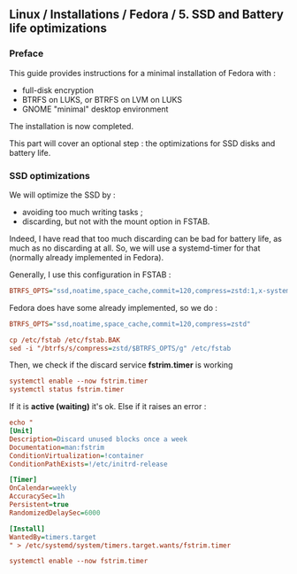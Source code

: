 ## Linux / Installations / Fedora / 5. SSD and Battery life optimizations

### Preface

This guide provides instructions for a minimal installation of Fedora with :
- full-disk encryption
- BTRFS on LUKS, or BTRFS on LVM on LUKS
- GNOME "minimal" desktop environment

The installation is now completed.

This part will cover an optional step : the optimizations for SSD disks and battery life.

### SSD optimizations

We will optimize the SSD by :
- avoiding too much writing tasks ;
- discarding, but not with the mount option in FSTAB.

Indeed, I have read that too much discarding can be bad for battery life, as much as no discarding at all.
So, we will use a systemd-timer for that (normally already implemented in Fedora).

Generally, I use this configuration in FSTAB :
```ini
BTRFS_OPTS="ssd,noatime,space_cache,commit=120,compress=zstd:1,x-systemd.device-timeout=0"
```
Fedora does have some already implemented, so we do :

```ini
BTRFS_OPTS="ssd,noatime,space_cache,commit=120,compress=zstd"

cp /etc/fstab /etc/fstab.BAK
sed -i "/btrfs/s/compress=zstd/$BTRFS_OPTS/g" /etc/fstab
```
Then, we check if the discard service **fstrim.timer** is working

```ini
systemctl enable --now fstrim.timer
systemctl status fstrim.timer
```

If it is **active (waiting)** it's ok.
Else if it raises an error :
```ini
echo "
[Unit]
Description=Discard unused blocks once a week
Documentation=man:fstrim
ConditionVirtualization=!container
ConditionPathExists=!/etc/initrd-release

[Timer]
OnCalendar=weekly
AccuracySec=1h
Persistent=true
RandomizedDelaySec=6000

[Install]
WantedBy=timers.target
" > /etc/systemd/system/timers.target.wants/fstrim.timer

systemctl enable --now fstrim.timer
```
